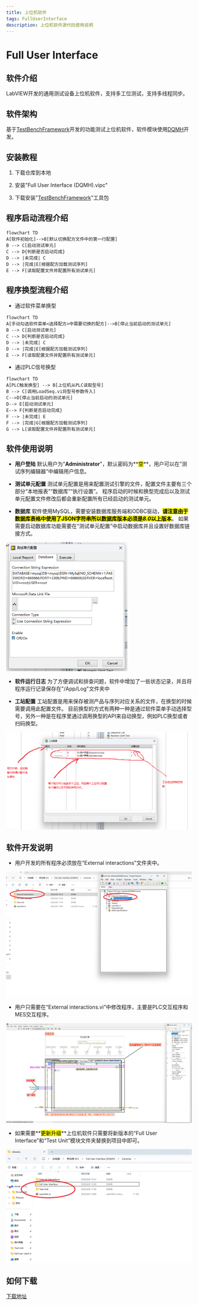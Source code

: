 ```yaml
---
title: 上位机软件
tags: FullUserInterface
description: 上位机软件源代码使用说明
---
```


# Full User Interface

## 软件介绍

LabVIEW开发的通用测试设备上位机软件，支持多工位测试，支持多线程同步。

## 软件架构

基于[TestBenchFramework](https://gitee.com/xiongxinwei/test-bench-framework)开发的功能测试上位机软件，软件模块使用[DQMH](https://wiki.dqmh.org/dqmh/downloads)开发。

## 安装教程

1. 下载仓库到本地

2. 安装"Full User Interface (DQMH).vipc"

3. 下载安装"[TestBenchFramework](https://gitee.com/xiongxinwei/test-bench-framework)"工具包

## 程序启动流程介绍

```mermaid
flowchart TD
A[软件初始化]-->B[默认切换配方文件中的第一行配置]
B --> C[启动测试单元]
C --> D{判断是否启动完成}
D --> |未完成| C
D --> |完成|E[根据配方加载测试序列]
E --> F[读取配置文件并配置所有测试单元]
```

## 程序换型流程介绍

- 通过软件菜单换型

```mermaid
flowchart TD
A[手动勾选软件菜单<选择配方>中需要切换的配方]-->B[停止当前启动的测试单元]
B --> C[启动测试单元]
C --> D{判断是否启动完成}
D --> |未完成| C
D --> |完成|E[根据配方加载测试序列]
E --> F[读取配置文件并配置所有测试单元]
```

- 通过PLC信号换型

```mermaid
flowchart TD
A[PLC触发换型] --> B[上位机从PLC读取型号]
B --> C[调用LoadSeq.vi将型号参数传入]
C-->D[停止当前启动的测试单元]
D--> E[启动测试单元]
E--> F{判断是否启动完成}
F --> |未完成| E
F --> |完成|G[根据配方加载测试序列]
G --> L[读取配置文件并配置所有测试单元]
```

## 软件使用说明

- **用户登陆**
  默认用户为"**Administrator**"，默认密码为**<mark>空</mark>**，用户可以在”测试序列编辑器“中编辑用户信息。

- **测试单元配置**
  测试单元配置是用来配置测试引擎的文件，配置文件主要有三个部分“本地报表”“数据库”“执行设置”。
  程序启动的时候和换型完成后以及测试单元配置文件修改后都会重新配置所有已经启动的测试单元。

- **数据库**
  软件使用MySQL，需要安装数据库服务端和ODBC驱动，**<mark>请注意由于数据库表格中使用了JSON字符串所以数据库版本必须是*8.0*以上版本</mark>**。
  如果需要启动数据库功能需要在“测试单元配置”中启动数据库并且设置好数据库链接方式。

<img title="" src="../assets/img/屏幕截图 2025-04-28 103434.png" alt="loading-ag-178" style="zoom:75%;">

- **软件运行日志**
  为了方便调试和排查问题，软件中增加了一些状态记录，并且将程序运行记录保存在"/App/Log"文件夹中

- **工站配置**
  工站配置是用来保存被测产品与序列对应关系的文件，在换型的时候需要调用此配置文件。
  目前换型的方式有两种一种是通过软件菜单手动选择型号，另外一种是在程序里通过调用换型的API来自动换型，例如PLC换型或者扫码换型。

<img title="" src="../assets/img/工站配置.png" alt="loading-ag-178" style="zoom:70%;">

## 软件开发说明

- 用户开发的所有程序必须放在“External interactions”文件夹中。

<img title="" src="../assets/img/屏幕截图 2025-04-09 151930.png" alt="屏幕截图 2025-04-09 151930" style="zoom:70%;">

- 用户只需要在“External interactions.vi”中修改程序，主要是PLC交互程序和MES交互程序。

<img title="" src="../assets/img/屏幕截图 2025-05-15 095646.png" alt="loading-ag-182" style="zoom:75%;">

- 如果需要**<mark>更新升级</mark>**上位机软件只需要将新版本的“Full User Interface”和“Test Unit”模块文件夹替换到项目中即可。

<img src="../assets/img/屏幕截图 2025-04-09 153601.png" title="" alt="屏幕截图 2025-04-09 153601" style="zoom:70%;">

## 如何下载

[下载地址](https://gitee.com/xiongxinwei/full-user-interface/releases)


